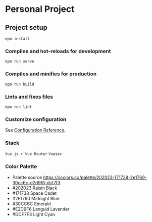 # Personal Project

## Project setup
```
npm install
```

### Compiles and hot-reloads for development
```
npm run serve
```

### Compiles and minifies for production
```
npm run build
```

### Lints and fixes files
```
npm run lint
```

### Customize configuration
See [Configuration Reference](https://cli.vuejs.org/config/).

### Stack
``` Vue.js + Vue Router ```
``` Vuesax ```

### Color Palette
- Palette source https://coolors.co/palette/202023-171738-2e1760-30cc6c-e2d9f6-dcf7f3
- #202023 Raisin Black
- #171738 Space Cadet
- #2E1760 Midnight Blue
- #30CC6C Emerald
- #E2D9F6 Languid Lavender
- #DCF7F3 Light Cyan